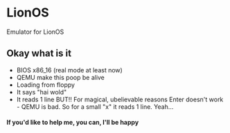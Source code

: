 # LionOS
Emulator for LionOS

## Okay what is it
- BIOS x86_16 (real mode at least now)
- QEMU make this poop be alive
- Loading from floppy
- It says "hai wold"
- It reads 1 line BUT!! For magical, ubelievable reasons Enter doesn't work - QEMU is bad. So for a small "x" it reads 1 line. Yeah...


#### If you'd like to help me, you can, I'll be happy
